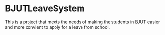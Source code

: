 # BJUTLeaveSystem
This is a project that meets the needs of making the students in BJUT easier and more convient to apply for a leave from school.
